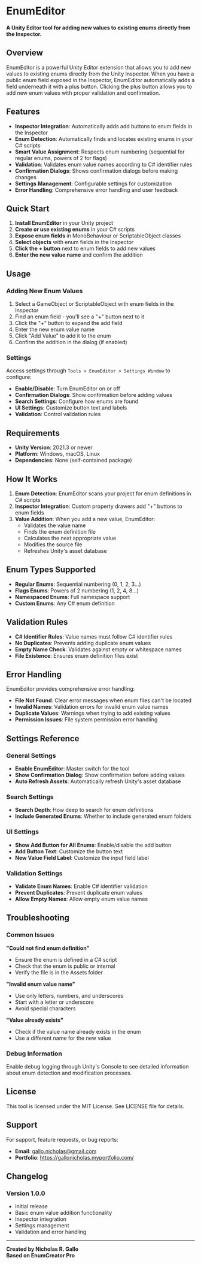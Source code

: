 # EnumEditor

**A Unity Editor tool for adding new values to existing enums directly from the Inspector.**

## Overview

EnumEditor is a powerful Unity Editor extension that allows you to add new values to existing enums directly from the Unity Inspector. When you have a public enum field exposed in the Inspector, EnumEditor automatically adds a field underneath it with a plus button. Clicking the plus button allows you to add new enum values with proper validation and confirmation.

## Features

- **Inspector Integration**: Automatically adds add buttons to enum fields in the Inspector
- **Enum Detection**: Automatically finds and locates existing enums in your C# scripts
- **Smart Value Assignment**: Respects enum numbering (sequential for regular enums, powers of 2 for flags)
- **Validation**: Validates enum value names according to C# identifier rules
- **Confirmation Dialogs**: Shows confirmation dialogs before making changes
- **Settings Management**: Configurable settings for customization
- **Error Handling**: Comprehensive error handling and user feedback

## Quick Start

1. **Install EnumEditor** in your Unity project
2. **Create or use existing enums** in your C# scripts
3. **Expose enum fields** in MonoBehaviour or ScriptableObject classes
4. **Select objects** with enum fields in the Inspector
5. **Click the + button** next to enum fields to add new values
6. **Enter the new value name** and confirm the addition

## Usage

### Adding New Enum Values

1. Select a GameObject or ScriptableObject with enum fields in the Inspector
2. Find an enum field - you'll see a "+" button next to it
3. Click the "+" button to expand the add field
4. Enter the new enum value name
5. Click "Add Value" to add it to the enum
6. Confirm the addition in the dialog (if enabled)

### Settings

Access settings through `Tools > EnumEditor > Settings Window` to configure:

- **Enable/Disable**: Turn EnumEditor on or off
- **Confirmation Dialogs**: Show confirmation before adding values
- **Search Settings**: Configure how enums are found
- **UI Settings**: Customize button text and labels
- **Validation**: Control validation rules

## Requirements

- **Unity Version**: 2021.3 or newer
- **Platform**: Windows, macOS, Linux
- **Dependencies**: None (self-contained package)

## How It Works

1. **Enum Detection**: EnumEditor scans your project for enum definitions in C# scripts
2. **Inspector Integration**: Custom property drawers add "+" buttons to enum fields
3. **Value Addition**: When you add a new value, EnumEditor:
   - Validates the value name
   - Finds the enum definition file
   - Calculates the next appropriate value
   - Modifies the source file
   - Refreshes Unity's asset database

## Enum Types Supported

- **Regular Enums**: Sequential numbering (0, 1, 2, 3...)
- **Flags Enums**: Powers of 2 numbering (1, 2, 4, 8...)
- **Namespaced Enums**: Full namespace support
- **Custom Enums**: Any C# enum definition

## Validation Rules

- **C# Identifier Rules**: Value names must follow C# identifier rules
- **No Duplicates**: Prevents adding duplicate enum values
- **Empty Name Check**: Validates against empty or whitespace names
- **File Existence**: Ensures enum definition files exist

## Error Handling

EnumEditor provides comprehensive error handling:

- **File Not Found**: Clear error messages when enum files can't be located
- **Invalid Names**: Validation errors for invalid enum value names
- **Duplicate Values**: Warnings when trying to add existing values
- **Permission Issues**: File system permission error handling

## Settings Reference

### General Settings
- **Enable EnumEditor**: Master switch for the tool
- **Show Confirmation Dialog**: Show confirmation before adding values
- **Auto Refresh Assets**: Automatically refresh Unity's asset database

### Search Settings
- **Search Depth**: How deep to search for enum definitions
- **Include Generated Enums**: Whether to include generated enum folders

### UI Settings
- **Show Add Button for All Enums**: Enable/disable the add button
- **Add Button Text**: Customize the button text
- **New Value Field Label**: Customize the input field label

### Validation Settings
- **Validate Enum Names**: Enable C# identifier validation
- **Prevent Duplicates**: Prevent duplicate enum values
- **Allow Empty Names**: Allow empty enum value names

## Troubleshooting

### Common Issues

**"Could not find enum definition"**
- Ensure the enum is defined in a C# script
- Check that the enum is public or internal
- Verify the file is in the Assets folder

**"Invalid enum value name"**
- Use only letters, numbers, and underscores
- Start with a letter or underscore
- Avoid special characters

**"Value already exists"**
- Check if the value name already exists in the enum
- Use a different name for the new value

### Debug Information

Enable debug logging through Unity's Console to see detailed information about enum detection and modification processes.

## License

This tool is licensed under the MIT License. See LICENSE file for details.

## Support

For support, feature requests, or bug reports:
- **Email**: gallo.nicholas@gmail.com
- **Portfolio**: https://gallonicholas.myportfolio.com/

## Changelog

### Version 1.0.0
- Initial release
- Basic enum value addition functionality
- Inspector integration
- Settings management
- Validation and error handling

---

**Created by Nicholas R. Gallo**  
**Based on EnumCreator Pro**
